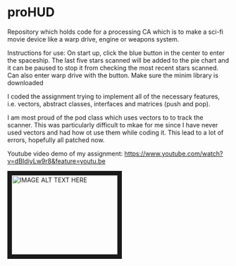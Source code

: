 # proHUD
Repository which holds code for a processing CA which is to make a sci-fi movie device like a warp drive, engine or weapons system.

Instructions for use:
On start up, click the blue button in the center to enter the spaceship. The last five stars scanned will be added to the pie chart and it can be paused to stop it from checking the most recent stars scanned. Can also enter warp drive with the button. Make sure the minim library is downloaded

I coded the assignment trying to implement all of the necessary features, i.e. vectors, abstract classes, interfaces and matrices (push and pop).

I am most proud of the pod class which uses vectors to to track the scanner. This was particularly difficult to mkae for me since I have never used vectors and had how ot use them while coding it. This lead to a lot of errors, hopefully all patched now.


Youtube video demo of my assignment: 
https://www.youtube.com/watch?v=dBIdiyLw9r8&feature=youtu.be

<a href="https://www.youtube.com/watch?v=dBIdiyLw9r8&feature=youtu.be
" target="_blank"><img src="http://i3.ytimg.com/vi/dBIdiyLw9r8/maxresdefault.jpg" 
alt="IMAGE ALT TEXT HERE" width="240" height="180" border="10" /></a>
